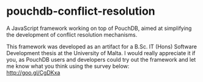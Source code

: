 # pouchdb-conflict-resolution
A JavaScript framework working on top of PouchDB, aimed at simplifying the development of conflict resolution mechanisms.

This framework was developed as an artifact for a B.Sc. IT (Hons) Software Development thesis at the University of Malta. 
I would really appreciate it if you, as PouchDB users and developers could try out the framework and let me know what you think 
using the survey below: 	
http://goo.gl/CgDKxa
